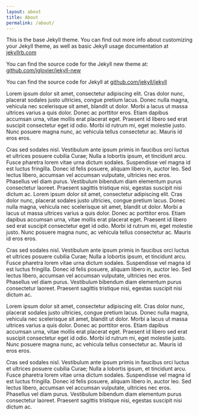 ```yaml
---
layout: about
title: About
permalink: /about/
---
```


This is the base Jekyll theme. You can find out more info about customizing your Jekyll theme, as well as basic Jekyll usage documentation at [jekyllrb.com](http://jekyllrb.com/)

You can find the source code for the Jekyll new theme at: [github.com/jglovier/jekyll-new](https://github.com/jglovier/jekyll-new)

You can find the source code for Jekyll at [github.com/jekyll/jekyll](https://github.com/jekyll/jekyll)

Lorem ipsum dolor sit amet, consectetur adipiscing elit. Cras dolor nunc, placerat sodales justo ultricies, congue pretium lacus. Donec nulla magna, vehicula nec scelerisque sit amet, blandit ut dolor. Morbi a lacus ut massa ultrices varius a quis dolor. Donec ac porttitor eros. Etiam dapibus accumsan urna, vitae mollis erat placerat eget. Praesent id libero sed erat suscipit consectetur eget id odio. Morbi id rutrum mi, eget molestie justo. Nunc posuere magna nunc, ac vehicula tellus consectetur ac. Mauris id eros eros.

Cras sed sodales nisl. Vestibulum ante ipsum primis in faucibus orci luctus et ultrices posuere cubilia Curae; Nulla a lobortis ipsum, et tincidunt arcu. Fusce pharetra lorem vitae urna dictum sodales. Suspendisse vel magna id est luctus fringilla. Donec id felis posuere, aliquam libero in, auctor leo. Sed lectus libero, accumsan vel accumsan vulputate, ultricies nec eros. Phasellus vel diam purus. Vestibulum bibendum diam elementum purus consectetur laoreet. Praesent sagittis tristique nisi, egestas suscipit nisi dictum ac.
Lorem ipsum dolor sit amet, consectetur adipiscing elit. Cras dolor nunc, placerat sodales justo ultricies, congue pretium lacus. Donec nulla magna, vehicula nec scelerisque sit amet, blandit ut dolor. Morbi a lacus ut massa ultrices varius a quis dolor. Donec ac porttitor eros. Etiam dapibus accumsan urna, vitae mollis erat placerat eget. Praesent id libero sed erat suscipit consectetur eget id odio. Morbi id rutrum mi, eget molestie justo. Nunc posuere magna nunc, ac vehicula tellus consectetur ac. Mauris id eros eros.

Cras sed sodales nisl. Vestibulum ante ipsum primis in faucibus orci luctus et ultrices posuere cubilia Curae; Nulla a lobortis ipsum, et tincidunt arcu. Fusce pharetra lorem vitae urna dictum sodales. Suspendisse vel magna id est luctus fringilla. Donec id felis posuere, aliquam libero in, auctor leo. Sed lectus libero, accumsan vel accumsan vulputate, ultricies nec eros. Phasellus vel diam purus. Vestibulum bibendum diam elementum purus consectetur laoreet. Praesent sagittis tristique nisi, egestas suscipit nisi dictum ac.

Lorem ipsum dolor sit amet, consectetur adipiscing elit. Cras dolor nunc, placerat sodales justo ultricies, congue pretium lacus. Donec nulla magna, vehicula nec scelerisque sit amet, blandit ut dolor. Morbi a lacus ut massa ultrices varius a quis dolor. Donec ac porttitor eros. Etiam dapibus accumsan urna, vitae mollis erat placerat eget. Praesent id libero sed erat suscipit consectetur eget id odio. Morbi id rutrum mi, eget molestie justo. Nunc posuere magna nunc, ac vehicula tellus consectetur ac. Mauris id eros eros.

Cras sed sodales nisl. Vestibulum ante ipsum primis in faucibus orci luctus et ultrices posuere cubilia Curae; Nulla a lobortis ipsum, et tincidunt arcu. Fusce pharetra lorem vitae urna dictum sodales. Suspendisse vel magna id est luctus fringilla. Donec id felis posuere, aliquam libero in, auctor leo. Sed lectus libero, accumsan vel accumsan vulputate, ultricies nec eros. Phasellus vel diam purus. Vestibulum bibendum diam elementum purus consectetur laoreet. Praesent sagittis tristique nisi, egestas suscipit nisi dictum ac.